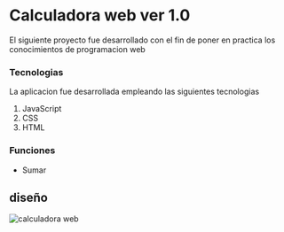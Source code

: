 # Calculadora web ver 1.0
El siguiente proyecto fue desarrollado con el fin de poner en practica los conocimientos de programacion web
### Tecnologias
La aplicacion fue desarrollada empleando las siguientes tecnologias
1. JavaScript
2. CSS
3. HTML
### Funciones
- Sumar
## diseño
![calculadora web](https://calculator-1.com/images/screens/calculator_1.png)
